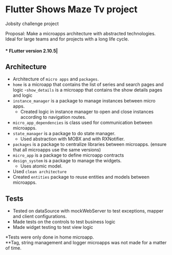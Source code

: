 
# Flutter Shows Maze Tv project 

Jobsity challenge project

Proposal: Make a microapps architecture with abstracted technologies. Ideal for large teams and for projects with a long life cycle.

####  * FLutter version 2.10.5|    


## Architecture 

- Architecture of `micro apps` and `packages`.
- `home` is a microapp that contains the list of series and search pages and logic
-`show_details` is a microapp that contains the show details pages and logic
- `instance_manager` is a package to manage instances between micro apps.
    - Created logic in instance manager to open and close instances according to navigation routes.
- `micro_app_dependencies` is class used for communication between microapps.
- `state_manager` is a package to do state manager.
    - Used abstraction with MOBX and with RXNotifier.
- `packages` is a package to centralize libraries between microapps. (ensure that all microapps use the same versions)
- `micro_app` is a package to define microapp contracts
- `design_system` is a package to manage the widgets.
    - Uses atomic model.
- Used `clean architecture` 
- Created `entities` package to reuse entities and models between microapps.


## Tests

- Tested on dataSource with mockWebServer to test exceptions, mapper and client configurations.
- Made tests on the controls to test business logic
- Made widget testing to test view logic



*Tests were only done in home microapp. \
**Tag, string management and logger microapps was not made for a matter of time.

